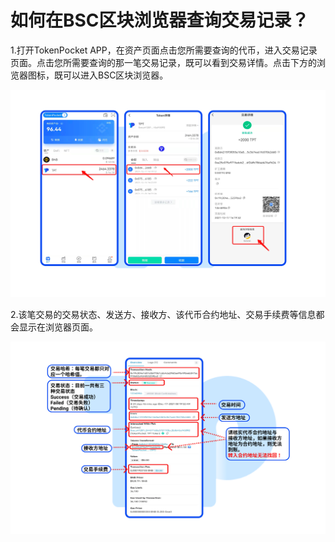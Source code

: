 # 如何在BSC区块浏览器查询交易记录？

1.打开TokenPocket APP，在资产页面点击您所需要查询的代币，进入交易记录页面。点击您所需要查询的那一笔交易记录，既可以看到交易详情。点击下方的浏览器图标，既可以进入BSC区块浏览器。

![](<../../../.gitbook/assets/Group 18892.png>)

2.该笔交易的交易状态、发送方、接收方、该代币合约地址、交易手续费等信息都会显示在浏览器页面。

![](<../../../.gitbook/assets/Group 18900.png>)
